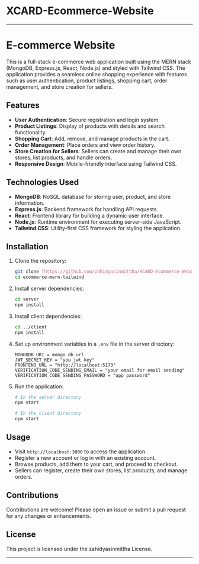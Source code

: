# XCARD-Ecommerce-Website

---

# E-commerce Website

This is a full-stack e-commerce web application built using the MERN stack (MongoDB, Express.js, React, Node.js) and styled with Tailwind CSS. The application provides a seamless online shopping experience with features such as user authentication, product listings, shopping cart, order management, and store creation for sellers.

## Features

- **User Authentication**: Secure registration and login system.
- **Product Listings**: Display of products with details and search functionality.
- **Shopping Cart**: Add, remove, and manage products in the cart.
- **Order Management**: Place orders and view order history.
- **Store Creation for Sellers**: Sellers can create and manage their own stores, list products, and handle orders.
- **Responsive Design**: Mobile-friendly interface using Tailwind CSS.

## Technologies Used

- **MongoDB**: NoSQL database for storing user, product, and store information.
- **Express.js**: Backend framework for handling API requests.
- **React**: Frontend library for building a dynamic user interface.
- **Node.js**: Runtime environment for executing server-side JavaScript.
- **Tailwind CSS**: Utility-first CSS framework for styling the application.

## Installation

1. Clone the repository:
   ```bash
   git clone [https://github.com/zahidyasinmittha/XCARD-Ecommerce-Website/]
   cd ecommerce-mern-tailwind
   ```

2. Install server dependencies:
   ```bash
   cd server
   npm install
   ```

3. Install client dependencies:
   ```bash
   cd ../client
   npm install
   ```

4. Set up environment variables in a `.env` file in the server directory:
   ```env
   MONGODB_URI = mongo db url
   JWT_SECRET_KEY = "you jwt key"
   FRONTEND_URL = "http://localhost:5173"
   VERIFICATION_CODE_SENDING_EMAIL = "your email for email sending"
   VERIFICATION_CODE_SENDING_PASSWORD = "app password"
   ```

5. Run the application:
   ```bash
   # In the server directory
   npm start

   # In the client directory
   npm start
   ```

## Usage

- Visit `http://localhost:3000` to access the application.
- Register a new account or log in with an existing account.
- Browse products, add them to your cart, and proceed to checkout.
- Sellers can register, create their own stores, list products, and manage orders.

## Contributions

Contributions are welcome! Please open an issue or submit a pull request for any changes or enhancements.

## License

This project is licensed under the zahidyasinmittha License.

---
